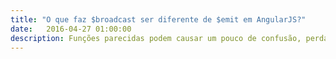 ```yaml
---
title: "O que faz $broadcast ser diferente de $emit em AngularJS?"
date:   2016-04-27 01:00:00
description: Funções parecidas podem causar um pouco de confusão, perda de tempo, paciência e performance quando não entendemos partes minuciosas. Vamos conhecer os detalhes de cada uma, para fazer um uso mais preciso.
---
```

